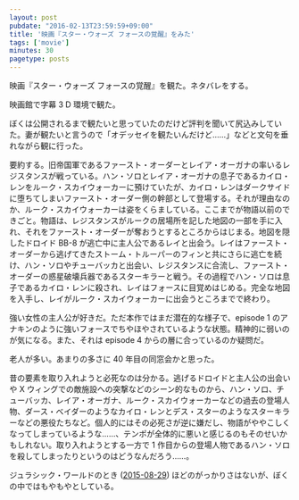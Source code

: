 ```yaml
---
layout: post
pubdate: "2016-02-13T23:59:59+09:00"
title: '映画『スター・ウォーズ フォースの覚醒』をみた'
tags: ['movie']
minutes: 30
pagetype: posts
---
```

映画『スター・ウォーズ フォースの覚醒』を観た。ネタバレをする。

映画館で字幕 3 D 環境で観た。

ぼくは公開されるまで観たいと思っていたのだけど評判を聞いて尻込みしていた。妻が観たいと言うので「オデッセイを観たいんだけど……」などと文句を垂れながら観に行った。

要約する。旧帝国軍であるファースト・オーダーとレイア・オーガナの率いるレジスタンスが戦っている。ハン・ソロとレイア・オーガナの息子であるカイロ・レンをルーク・スカイウォーカーに預けていたが、カイロ・レンはダークサイドに堕ちてしまいファースト・オーダー側の幹部として登場する。それが理由なのか、ルーク・スカイウォーカーは姿をくらましている。ここまでが物語以前のできごと。物語は、レジスタンスがルークの居場所を記した地図の一部を手に入れ、それをファースト・オーダーが奪おうとするところからはじまる。地図を隠したドロイド BB-8 が逃亡中に主人公であるレイと出会う。レイはファースト・オーダーから逃げてきたストーム・トルーパーのフィンと共にさらに逃亡を続け、ハン・ソロやチューバッカと出会い、レジスタンスに合流し、ファースト・オーダーの惑星破壊兵器であるスターキラーと戦う。その過程でハン・ソロは息子であるカイロ・レンに殺され、レイはフォースに目覚めはじめる。完全な地図を入手し、レイがルーク・スカイウォーカーに出会うところまでで終わり。

強い女性の主人公が好きだ。ただ本作ではまだ潜在的な様子で、episode 1 のアナキンのように強いフォースでちやほやされているような状態。精神的に弱いのが気になる。また、それは episode 4 からの層に合っているのか疑問だ。

老人が多い。あまりの多さに 40 年目の同窓会かと思った。

昔の要素を取り入れようと必死なのは分かる。逃げるドロイドと主人公の出会いや X ウィングでの敵施設への突撃などのシーン的なものから、ハン・ソロ、チューバッカ、レイア・オーガナ、ルーク・スカイウォーカーなどの過去の登場人物、ダース・ベイダーのようなカイロ・レンとデス・スターのようなスターキラーなどの悪役たちなど。個人的にはその必死さが逆に嫌だし、物語がややこしくなってしまっているような……、テンポが全体的に悪いと感じるのもそのせいかもしれない。取り入れようとする一方で 1 作目からの登場人物であるハン・ソロを殺してしまったりというのはどうなんだろう……。

ジュラシック・ワールドのとき ([2015-08-29][]) ほどのがっかりさはないが、ぼくの中ではもやもやとしている。

[2015-08-29]: http://blog.bouzuya.net/2015/08/29/
